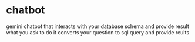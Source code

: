 # chatbot
gemini chatbot that interacts with your database schema and provide result what you ask to do it converts your question to sql query and provide reults 
